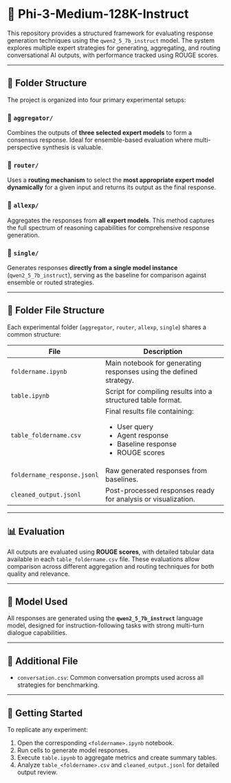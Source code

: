 # 🧠 Phi-3-Medium-128K-Instruct

This repository provides a structured framework for evaluating response generation techniques using the `qwen2_5_7b_instruct` model. The system explores multiple expert strategies for generating, aggregating, and routing conversational AI outputs, with performance tracked using ROUGE scores.

---

## 📁 Folder Structure

The project is organized into four primary experimental setups:

### 🔹 `aggregator/`
Combines the outputs of **three selected expert models** to form a consensus response. Ideal for ensemble-based evaluation where multi-perspective synthesis is valuable.

### 🔹 `router/`
Uses a **routing mechanism** to select the **most appropriate expert model dynamically** for a given input and returns its output as the final response.

### 🔹 `allexp/`
Aggregates the responses from **all expert models**. This method captures the full spectrum of reasoning capabilities for comprehensive response generation.

### 🔹 `single/`
Generates responses **directly from a single model instance** (`qwen2_5_7b_instruct`), serving as the baseline for comparison against ensemble or routed strategies.

---

## 📂 Folder File Structure

Each experimental folder (`aggregator`, `router`, `allexp`, `single`) shares a common structure:

| File | Description |
|------|-------------|
| `foldername.ipynb` | Main notebook for generating responses using the defined strategy. |
| `table.ipynb` | Script for compiling results into a structured table format. |
| `table_foldername.csv` | Final results file containing:<ul><li>User query</li><li>Agent response</li><li>Baseline response</li><li>ROUGE scores</li></ul> |
| `foldername_response.jsonl` | Raw generated responses from baselines. |
| `cleaned_output.jsonl` | Post-processed responses ready for analysis or visualization. |

---

## 📊 Evaluation

All outputs are evaluated using **ROUGE scores**, with detailed tabular data available in each `table_foldername.csv` file. These evaluations allow comparison across different aggregation and routing techniques for both quality and relevance.

---

## 🤖 Model Used

All responses are generated using the **`qwen2_5_7b_instruct`** language model, designed for instruction-following tasks with strong multi-turn dialogue capabilities.

---

## 📌 Additional File

- `conversation.csv`: Common conversation prompts used across all strategies for benchmarking.

---

## 🚀 Getting Started

To replicate any experiment:
1. Open the corresponding `<foldername>.ipynb` notebook.
2. Run cells to generate model responses.
3. Execute `table.ipynb` to aggregate metrics and create summary tables.
4. Analyze `table_<foldername>.csv` and `cleaned_output.jsonl` for detailed output review.


